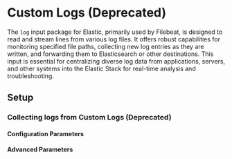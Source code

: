 # Custom Logs (Deprecated)

The `log` input package for Elastic, primarily used by Filebeat, is designed to read and stream lines from various log files. It offers robust capabilities for monitoring specified file paths, collecting new log entries as they are written,
and forwarding them to Elasticsearch or other destinations. This input is essential for centralizing diverse log data from applications, servers, and other systems into the Elastic Stack for real-time analysis and troubleshooting.


## Setup

### Collecting logs from Custom Logs (Deprecated)

#### Configuration Parameters


#### Advanced Parameters


